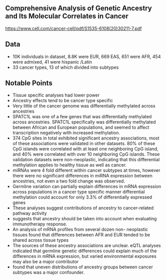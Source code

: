 ## Comprehensive Analysis of Genetic Ancestry and Its Molecular Correlates in Cancer
https://www.cell.com/cancer-cell/pdf/S1535-6108(20)30211-7.pdf

## Data
- 10K individuals in dataset, 8.8K were EUR, 669 EAS, 651 were AFR, 454 were admixed, 41 were hispanic /Latin
- 33 cancer types, 13 of which divided into subtypes

## Notable Points
- Tissue specific analyses had lower power 
- Ancestry effects tend to be cancer type specific
- Very little of the cancer genome was differentially methylated across ancestries
- SPATC1L was one of a few genes that was differentially methylated across ancestries. SPATC1L specifically was differentially methylated between African and European populations, and seemed to affect transcription negatively with increased methylation. 
- 374 CpG sites in total exhibited significant ancestry associations, most of these associations were validated in other datasets. 80% of these CpG islands were correlated with at least one neighboring CpG island, and 40% were correlated with over 10 neighboring CpG islands. These validation datasets were non-neoplastic, indicating that this differential methylation applies to healthy tissue as well as cancer.
- miRNAs were 4 fold different within cancer subtypes at times, however there were no significant differences in miRNA expression between ancestries, not even a two fold change was observed. 
- Germline variation can partially explain differences in mRNA expression across populations in a cancer type specific manner
differential methylation could account for only 3.3% of differentially expressed genes
- These analyses suggest contributions of ancestry to cancer-related pathway activity
- suggests that ancestry should be taken into account when evaluating immunotherapy response.
- An analysis of mRNA profiles from several dozen non- neoplastic tissues found that differences between AFR and EUR tended to be shared across tissue types
- The sources of these ancestry associations are unclear. eQTL analyses indicated that germline genetic differences could explain much of the differences in mRNA expression, but varied environmental exposures may also be a major contributor
- found that uneven distributions of ancestry groups between cancer subtypes was a major confounder.
